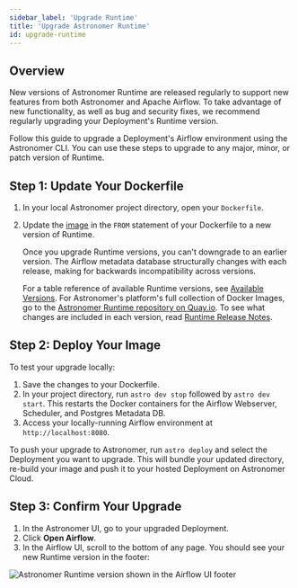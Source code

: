 ```yaml
---
sidebar_label: 'Upgrade Runtime'
title: 'Upgrade Astronomer Runtime'
id: upgrade-runtime
---
```


## Overview

New versions of Astronomer Runtime are released regularly to support new features from both Astronomer and Apache Airflow. To take advantage of new functionality, as well as bug and security fixes, we recommend regularly upgrading your Deployment's Runtime version.

Follow this guide to upgrade a Deployment's Airflow environment using the Astronomer CLI. You can use these steps to upgrade to any major, minor, or patch version of Runtime.

## Step 1: Update Your Dockerfile

1. In your local Astronomer project directory, open your `Dockerfile`.
2. Update the [image](runtime-versioning.md#runtime-images) in the `FROM` statement of your Dockerfile to a new version of Runtime.

    Once you upgrade Runtime versions, you can't downgrade to an earlier version. The Airflow metadata database structurally changes with each release, making for backwards incompatibility across versions.

    For a table reference of available Runtime versions, see [Available Versions](runtime-versioning.md#available-runtime-versions). For Astronomer's platform's full collection of Docker Images, go to the [Astronomer Runtime repository on Quay.io](https://quay.io/repository/astronomer/astro-runtime?tab=tags). To see what changes are included in each version, read [Runtime Release Notes](runtime-release-notes.md).

## Step 2: Deploy Your Image

To test your upgrade locally:

1. Save the changes to your Dockerfile.
2. In your project directory, run `astro dev stop` followed by `astro dev start`. This restarts the Docker containers for the Airflow Webserver, Scheduler, and Postgres Metadata DB.
3. Access your locally-running Airflow environment at `http://localhost:8080`.

To push your upgrade to Astronomer, run `astro deploy` and select the Deployment you want to upgrade. This will bundle your updated directory, re-build your image and push it to your hosted Deployment on Astronomer Cloud.

## Step 3: Confirm Your Upgrade

1. In the Astronomer UI, go to your upgraded Deployment.
2. Click **Open Airflow**.
3. In the Airflow UI, scroll to the bottom of any page. You should see your new Runtime version in the footer:

<div class="text--center">
  <img src="/img/docs/version-footer.png" alt="Astronomer Runtime version shown in the Airflow UI footer" />
</div>
